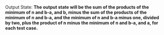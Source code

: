 Output State: **The output state will be the sum of the products of the minimum of n and b-a, and b, minus the sum of the products of the minimum of n and b-a, and the minimum of n and b-a minus one, divided by two, plus the product of n minus the minimum of n and b-a, and a, for each test case.**